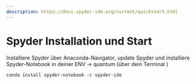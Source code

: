 ```yaml
---
description: https://docs.spyder-ide.org/current/quickstart.html
---
```


# Spyder Installation und Start

Installiere Spyder über Anaconda-Navigator, update Spyder und installiere Spyder-Notebook in deiner ENV -> quantum (über dein Terminal )

```
conda install spyder-notebook -c spyder-ide
```

